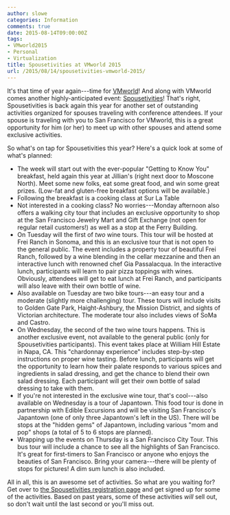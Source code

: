 ```yaml
---
author: slowe
categories: Information
comments: true
date: 2015-08-14T09:00:00Z
tags:
- VMworld2015
- Personal
- Virtualization
title: Spousetivities at VMworld 2015
url: /2015/08/14/spousetivities-vmworld-2015/
---
```


It's that time of year again---time for [VMworld][link-3]! And along with VMworld comes another highly-anticipated event: [Spousetivities][link-2]! That's right, Spousetivities is back again this year for another set of outstanding activities organized for spouses traveling with conference attendees. If your spouse is traveling with you to San Francisco for VMworld, this is a great opportunity for him (or her) to meet up with other spouses and attend some exclusive activities.

So what's on tap for Spousetivities this year? Here's a quick look at some of what's planned:

* The week will start out with the ever-popular "Getting to Know You" breakfast, held again this year at Jillian's (right next door to Moscone North). Meet some new folks, eat some great food, and win some great prizes. (Low-fat and gluten-free breakfast options will be available.)
* Following the breakfast is a cooking class at Sur La Table
* Not interested in a cooking class? No worries---Monday afternoon also offers a walking city tour that includes an exclusive opportunity to shop at the San Francisco Jewelry Mart and Gift Exchange (not open for regular retail customers!) as well as a stop at the Ferry Building.
* On Tuesday will the first of *two* wine tours. This tour will be hosted at Frei Ranch in Sonoma, and this is an exclusive tour that is not open to the general public. The event includes a property tour of beautiful Frei Ranch, followed by a wine blending in the cellar mezzanine and then an interactive lunch with renowned chef Gia Passalacqua. In the interactive lunch, participants will learn to pair pizza toppings with wines. Obviously, attendees will get to eat lunch at Frei Ranch, and participants will also leave with their own bottle of wine.
* Also available on Tuesday are two bike tours---an easy tour and a moderate (slightly more challenging) tour. These tours will include visits to Golden Gate Park, Haight-Ashbury, the Mission District, and sights of Victorian architecture. The moderate tour also includes views of SoMa and Castro.
* On Wednesday, the second of the two wine tours happens. This is another exclusive event, not available to the general public (only for Spousetivities participants). This event takes place at William Hill Estate in Napa, CA. This "chardonnay experience" includes step-by-step instructions on proper wine tasting. Before lunch, participants will get the opportunity to learn how their palate responds to various spices and ingredients in salad dressing, and get the chance to blend their own salad dressing. Each participant will get their own bottle of salad dressing to take with them.
* If you're not interested in the exclusive wine tour, that's cool---also available on Wednesday is a tour of Japantown. This food tour is done in partnership with Edible Excursions and will be visiting San Francisco's Japantown (one of only three Japantown's left in the US). There will be stops at the "hidden gems" of Japantown, including various "mom and pop" shops (a total of 5 to 6 stops are planned).
* Wrapping up the events on Thursday is a San Francisco City Tour. This bus tour will include a chance to see all the highlights of San Francisco. It's great for first-timers to San Francisco or anyone who enjoys the beauties of San Francisco. Bring your camera---there will be plenty of stops for pictures! A dim sum lunch is also included.

All in all, this is an awesome set of activities. So what are you waiting for? Get over to [the Spousetivities registration page][link-1] and get signed up for some of the activities. Based on past years, some of these activities _will_ sell out, so don't wait until the last second or you'll miss out.

[link-1]: http://www.eventbrite.com/e/vmworld-us-2015-spousetivities-san-francisco-tickets-17929605934
[link-2]: http://spousetivities.com/
[link-3]: http://www.vmworld.com/
